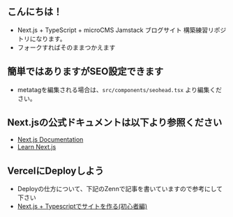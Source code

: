 ## こんにちは！
- Next.js + TypeScript + microCMS Jamstack ブログサイト 構築練習リポジトリになります。
- フォークすればそのままつかえます

## 簡単ではありますがSEO設定できます
- metatagを編集される場合は、`src/components/seohead.tsx` より編集ください。

## Next.jsの公式ドキュメントは以下より参照ください
- [Next.js Documentation](https://nextjs.org/docs)
- [Learn Next.js](https://nextjs.org/learn)

## VercelにDeployしよう
- Deployの仕方について、下記のZennで記事を書いていますので参考にして下さい
- [Next.js + Typescriptでサイトを作る(初心者編)](https://zenn.dev/msk1206/articles/dba565eb3985b4)
